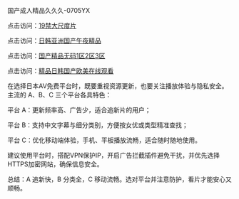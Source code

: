 国产成人精品久久久-0705YX

点击访问：<a href="https://bsdf-5f5.pages.dev/">19禁大尺度片</a>

点击访问：<a href="https://cfad.pages.dev/">日韩亚洲国产午夜精品</a>

点击访问：<a href="https://gfd-5xg.pages.dev/">国产精品无码1区2区3区</a>

点击访问：<a href="https://fdhf-454.pages.dev/">精品日韩国产欧美在线观看</a>

在选择日本AV免费平台时，既要重视资源更新，也要关注播放体验与隐私安全。主流的 A、B、C 三个平台各具特色：

平台 A：更新频率高、广告少，适合追新片的用户；

平台 B：支持中文字幕与细分类别，方便按女优或类型精准查找；

平台 C：优化移动端体验，手机、平板播放流畅，适合随时随地使用。

建议使用平台时，搭配VPN保护IP，开启广告拦截插件避免干扰，并优先选择HTTPS加密网站，确保信息安全。

总结：A 追新快，B 分类全，C 移动流畅。选对平台并注意防护，看片才能安心又顺畅。

<span style="display:none;">[Canonical link](https://github.com/mot20250705/so7 ）</span>
